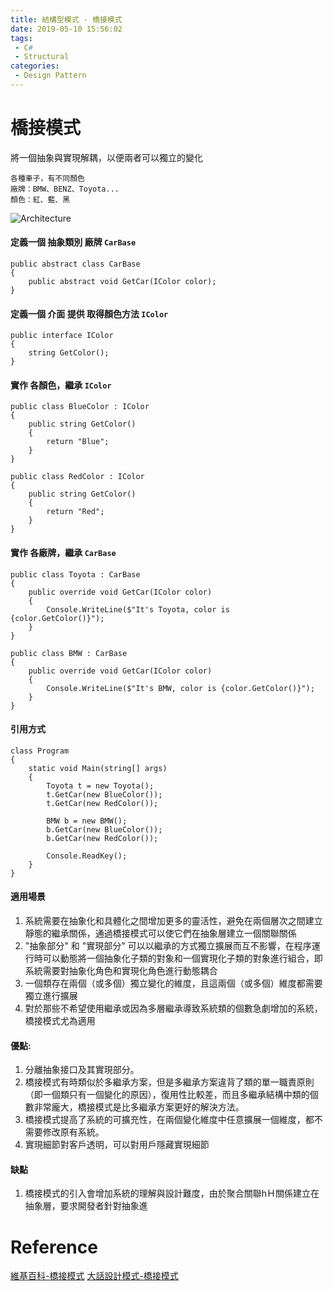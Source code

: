 ```yaml
---
title: 結構型模式 - 橋接模式
date: 2019-05-10 15:56:02
tags:
 - C#
 - Structural
categories: 
 - Design Pattern
---
```


# 橋接模式
將一個抽象與實現解耦，以便兩者可以獨立的變化

    各種車子，有不同顏色
    廠牌：BMW、BENZ、Toyota...
    顏色：紅、藍、黑
![Architecture](2.png)

#### 定義一個 抽象類別 廠牌 `CarBase`

    public abstract class CarBase
    {
        public abstract void GetCar(IColor color);
    }

#### 定義一個 介面 提供 取得顏色方法 `IColor`

    public interface IColor
    {
        string GetColor();
    }

#### 實作 各顏色，繼承 `IColor`

    public class BlueColor : IColor
    {
        public string GetColor()
        {
            return "Blue";
        }
    }

    public class RedColor : IColor
    {
        public string GetColor()
        {
            return "Red";
        }
    }

#### 實作 各廠牌，繼承 `CarBase`

    public class Toyota : CarBase
    {
        public override void GetCar(IColor color)
        {
            Console.WriteLine($"It's Toyota, color is {color.GetColor()}");
        }
    }

    public class BMW : CarBase
    {
        public override void GetCar(IColor color)
        {
            Console.WriteLine($"It's BMW, color is {color.GetColor()}");
        }
    }

#### 引用方式

    class Program
    {
        static void Main(string[] args)
        {
            Toyota t = new Toyota();
            t.GetCar(new BlueColor());
            t.GetCar(new RedColor());

            BMW b = new BMW();
            b.GetCar(new BlueColor());
            b.GetCar(new RedColor());

            Console.ReadKey();
        }
    }

#### 適用場景
1. 系統需要在抽象化和具體化之間增加更多的靈活性，避免在兩個層次之間建立靜態的繼承關係，通過橋接模式可以使它們在抽象層建立一個關聯關係
2. "抽象部分" 和 "實現部分" 可以以繼承的方式獨立擴展而互不影響，在程序運行時可以動態將一個抽象化子類的對象和一個實現化子類的對象進行組合，即系統需要對抽象化角色和實現化角色進行動態耦合
3. 一個類存在兩個（或多個）獨立變化的維度，且這兩個（或多個）維度都需要獨立進行擴展
4. 對於那些不希望使用繼承或因為多層繼承導致系統類的個數急劇增加的系統，橋接模式尤為適用

#### 優點:
1. 分離抽象接口及其實現部分。
2. 橋接模式有時類似於多繼承方案，但是多繼承方案違背了類的單一職責原則（即一個類只有一個變化的原因），復用性比較差，而且多繼承結構中類的個數非常龐大，橋接模式是比多繼承方案更好的解決方法。
3. 橋接模式提高了系統的可擴充性，在兩個變化維度中任意擴展一個維度，都不需要修改原有系統。
4. 實現細節對客戶透明，可以對用戶隱藏實現細節

#### 缺點
1. 橋接模式的引入會增加系統的理解與設計難度，由於聚合關聯hＨ關係建立在抽象層，要求開發者針對抽象進

# Reference
[維基百科-橋接模式](https://zh.wikipedia.org/wiki/%E6%A9%8B%E6%8E%A5%E6%A8%A1%E5%BC%8F)
[大話設計模式-橋接模式](https://kknews.cc/tech/8m2kv9g.html)
